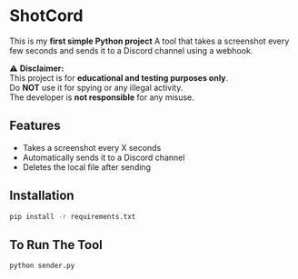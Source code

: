 # ShotCord

This is my **first simple Python project** 
A tool that takes a screenshot every few seconds and sends it to a Discord channel using a webhook.

⚠️ **Disclaimer:**  
This project is for **educational and testing purposes only**.  
Do **NOT** use it for spying or any illegal activity.  
The developer is **not responsible** for any misuse.

## Features
- Takes a screenshot every X seconds
- Automatically sends it to a Discord channel
- Deletes the local file after sending

## Installation
```bash
pip install -r requirements.txt
```

## To Run The Tool
```bash
python sender.py
```

